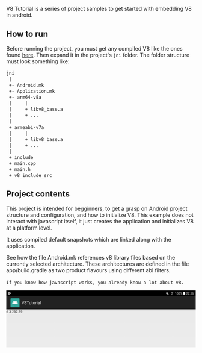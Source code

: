 V8 Tutorial is a series of project samples to get started with embedding V8 in android.

## How to run

Before running the project, you must get any compiled V8 like the ones found [here](https://github.com/social-games/CompiledV8).
Then expand it in the project's `jni` folder. The folder structure must look something like:

```
jni
 |
 +- Android.mk
 +- Application.mk
 +- arm64-v8a
 |     |
 |     + libv8_base.a
 |     + ...
 |
 + armeabi-v7a
 |     |
 |     + libv8_base.a
 |     + ...
 |
 + include
 + main.cpp
 + main.h
 + v8_include_src
```

## Project contents

This project is intended for begginners, to get a grasp on Android project structure and configuration, and how to initialize V8.
This example does not interact with javascript itself, it just creates the application and initializes V8 at a platform level.

It uses compiled default snapshots which are linked along with the application.

See how the file Android.mk references v8 library files based on the currently selected architecture.
These architectures are defined in the file app/build.gradle as two product flavours using different abi filters.

`If you know how javascript works, you already know a lot about v8.`

![Project folder structure](/sample0/sample0-result.png)
